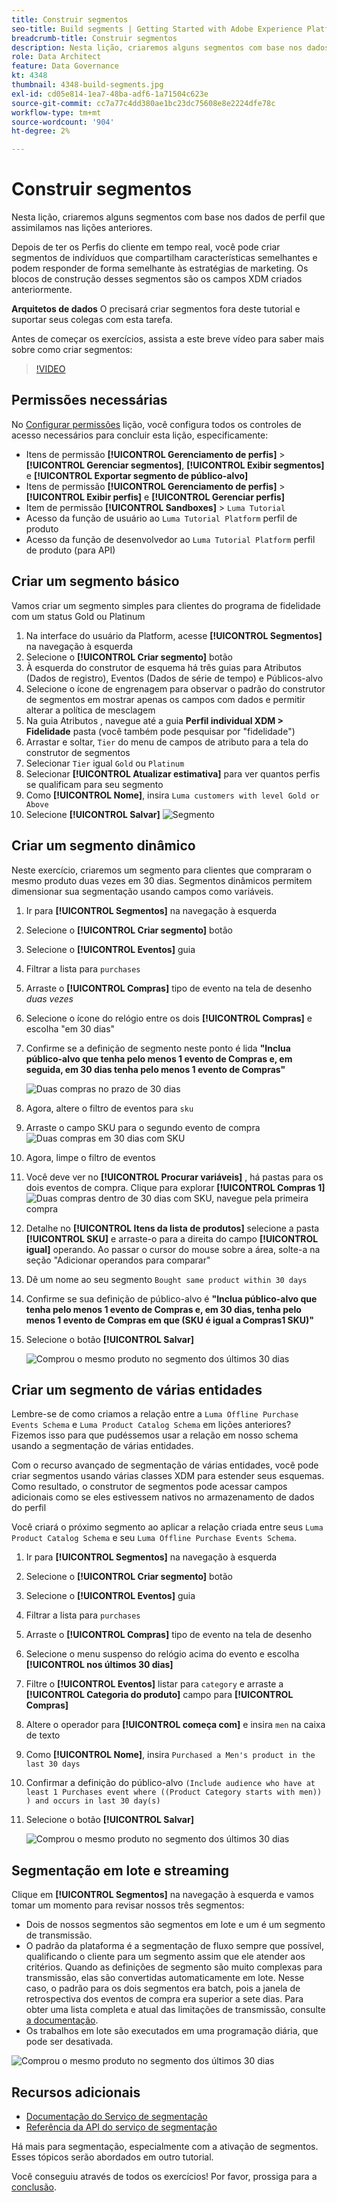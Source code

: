 ```yaml
---
title: Construir segmentos
seo-title: Build segments | Getting Started with Adobe Experience Platform for Data Architects and Data Engineers
breadcrumb-title: Construir segmentos
description: Nesta lição, criaremos alguns segmentos com base nos dados de perfil que assimilamos nas lições anteriores.
role: Data Architect
feature: Data Governance
kt: 4348
thumbnail: 4348-build-segments.jpg
exl-id: cd05e814-1ea7-48ba-adf6-1a71504c623e
source-git-commit: cc7a77c4dd380ae1bc23dc75608e8e2224dfe78c
workflow-type: tm+mt
source-wordcount: '904'
ht-degree: 2%

---
```


# Construir segmentos

<!-- 30 min-->
Nesta lição, criaremos alguns segmentos com base nos dados de perfil que assimilamos nas lições anteriores.

Depois de ter os Perfis do cliente em tempo real, você pode criar segmentos de indivíduos que compartilham características semelhantes e podem responder de forma semelhante às estratégias de marketing. Os blocos de construção desses segmentos são os campos XDM criados anteriormente.

**Arquitetos de dados** O precisará criar segmentos fora deste tutorial e suportar seus colegas com esta tarefa.

Antes de começar os exercícios, assista a este breve vídeo para saber mais sobre como criar segmentos:
>[!VIDEO](https://video.tv.adobe.com/v/27254?quality=12&learn=on)


## Permissões necessárias

No [Configurar permissões](configure-permissions.md) lição, você configura todos os controles de acesso necessários para concluir esta lição, especificamente:

* Itens de permissão **[!UICONTROL Gerenciamento de perfis]** > **[!UICONTROL Gerenciar segmentos]**, **[!UICONTROL Exibir segmentos]** e **[!UICONTROL Exportar segmento de público-alvo]**
* Itens de permissão **[!UICONTROL Gerenciamento de perfis]** > **[!UICONTROL Exibir perfis]** e **[!UICONTROL Gerenciar perfis]**
* Item de permissão **[!UICONTROL Sandboxes]** > `Luma Tutorial`
* Acesso da função de usuário ao `Luma Tutorial Platform` perfil de produto
* Acesso da função de desenvolvedor ao `Luma Tutorial Platform` perfil de produto (para API)

## Criar um segmento básico

Vamos criar um segmento simples para clientes do programa de fidelidade com um status Gold ou Platinum

1. Na interface do usuário da Platform, acesse **[!UICONTROL Segmentos]** na navegação à esquerda
1. Selecione o **[!UICONTROL Criar segmento]** botão
1. À esquerda do construtor de esquema há três guias para Atributos (Dados de registro), Eventos (Dados de série de tempo) e Públicos-alvo
1. Selecione o ícone de engrenagem para observar o padrão do construtor de segmentos em mostrar apenas os campos com dados e permitir alterar a política de mesclagem
1. Na guia Atributos , navegue até a guia **Perfil individual XDM > Fidelidade** pasta (você também pode pesquisar por &quot;fidelidade&quot;)
1. Arrastar e soltar, `Tier` do menu de campos de atributo para a tela do construtor de segmentos
1. Selecionar `Tier` igual `Gold` ou `Platinum`
1. Selecionar **[!UICONTROL Atualizar estimativa]** para ver quantos perfis se qualificam para seu segmento
1. Como **[!UICONTROL Nome]**, insira `Luma customers with level Gold or Above`
1. Selecione **[!UICONTROL Salvar]**
   ![Segmento](assets/segment-goldOrAbove.png)

<!--## Build a sequential segment-->

## Criar um segmento dinâmico

Neste exercício, criaremos um segmento para clientes que compraram o mesmo produto duas vezes em 30 dias. Segmentos dinâmicos permitem dimensionar sua segmentação usando campos como variáveis.

1. Ir para **[!UICONTROL Segmentos]** na navegação à esquerda
1. Selecione o **[!UICONTROL Criar segmento]** botão
1. Selecione o **[!UICONTROL Eventos]** guia
1. Filtrar a lista para `purchases`
1. Arraste o **[!UICONTROL Compras]** tipo de evento na tela de desenho _duas vezes_
1. Selecione o ícone do relógio entre os dois **[!UICONTROL Compras]** e escolha &quot;em 30 dias&quot;
1. Confirme se a definição de segmento neste ponto é lida **&quot;Inclua público-alvo que tenha pelo menos 1 evento de Compras e, em seguida, em 30 dias tenha pelo menos 1 evento de Compras&quot;**

   ![Duas compras no prazo de 30 dias](assets/segment-twoPurchases.png)
1. Agora, altere o filtro de eventos para `sku`
1. Arraste o campo SKU para o segundo evento de compra
   ![Duas compras em 30 dias com SKU](assets/segment-twoPurchases-addSku.png)
1. Agora, limpe o filtro de eventos
1. Você deve ver no **[!UICONTROL Procurar variáveis]** , há pastas para os dois eventos de compra. Clique para explorar **[!UICONTROL Compras 1]**\
   ![Duas compras dentro de 30 dias com SKU, navegue pela primeira compra](assets/segment-twoPurchases-browsePurchaseOne.png)
1. Detalhe no **[!UICONTROL Itens da lista de produtos]** selecione a pasta **[!UICONTROL SKU]** e arraste-o para a direita do campo **[!UICONTROL igual]** operando. Ao passar o cursor do mouse sobre a área, solte-a na seção &quot;Adicionar operandos para comparar&quot;
1. Dê um nome ao seu segmento `Bought same product within 30 days`
1. Confirme se sua definição de público-alvo é **&quot;Inclua público-alvo que tenha pelo menos 1 evento de Compras e, em 30 dias, tenha pelo menos 1 evento de Compras em que (SKU é igual a Compras1 SKU)&quot;**
1. Selecione o botão **[!UICONTROL Salvar]**

   ![Comprou o mesmo produto no segmento dos últimos 30 dias](assets/segment-boughtSameProduct.png)

## Criar um segmento de várias entidades

Lembre-se de como criamos a relação entre a `Luma Offline Purchase Events Schema` e `Luma Product Catalog Schema` em lições anteriores? Fizemos isso para que pudéssemos usar a relação em nosso schema usando a segmentação de várias entidades.

Com o recurso avançado de segmentação de várias entidades, você pode criar segmentos usando várias classes XDM para estender seus esquemas. Como resultado, o construtor de segmentos pode acessar campos adicionais como se eles estivessem nativos no armazenamento de dados do perfil

Você criará o próximo segmento ao aplicar a relação criada entre seus `Luma Product Catalog Schema` e seu `Luma Offline Purchase Events Schema`.

1. Ir para **[!UICONTROL Segmentos]** na navegação à esquerda
1. Selecione o **[!UICONTROL Criar segmento]** botão
1. Selecione o **[!UICONTROL Eventos]** guia
1. Filtrar a lista para `purchases`
1. Arraste o **[!UICONTROL Compras]** tipo de evento na tela de desenho
1. Selecione o menu suspenso do relógio acima do evento e escolha **[!UICONTROL nos últimos 30 dias]**
1. Filtre o **[!UICONTROL Eventos]** listar para `category` e arraste a **[!UICONTROL Categoria do produto]** campo para **[!UICONTROL Compras]**
1. Altere o operador para **[!UICONTROL começa com]** e insira `men` na caixa de texto
1. Como **[!UICONTROL Nome]**, insira `Purchased a Men's product in the last 30 days`
1. Confirmar a definição do público-alvo `(Include audience who have at least 1 Purchases event where ((Product Category starts with men)) ) and occurs in last 30 day(s)`
1. Selecione o botão **[!UICONTROL Salvar]**

   ![Comprou o mesmo produto no segmento dos últimos 30 dias](assets/segment-purchasedMens.png)

## Segmentação em lote e streaming

Clique em **[!UICONTROL Segmentos]** na navegação à esquerda e vamos tomar um momento para revisar nossos três segmentos:

* Dois de nossos segmentos são segmentos em lote e um é um segmento de transmissão.
* O padrão da plataforma é a segmentação de fluxo sempre que possível, qualificando o cliente para um segmento assim que ele atender aos critérios. Quando as definições de segmento são muito complexas para transmissão, elas são convertidas automaticamente em lote. Nesse caso, o padrão para os dois segmentos era batch, pois a janela de retrospectiva dos eventos de compra era superior a sete dias. Para obter uma lista completa e atual das limitações de transmissão, consulte [a documentação](https://experienceleague.adobe.com/docs/experience-platform/segmentation/ui/streaming-segmentation.html).
* Os trabalhos em lote são executados em uma programação diária, que pode ser desativada.

![Comprou o mesmo produto no segmento dos últimos 30 dias](assets/segment-review.png)

## Recursos adicionais

* [Documentação do Serviço de segmentação](https://experienceleague.adobe.com/docs/experience-platform/segmentation/home.html)
* [Referência da API do serviço de segmentação](https://www.adobe.io/experience-platform-apis/references/segmentation/)

Há mais para segmentação, especialmente com a ativação de segmentos. Esses tópicos serão abordados em outro tutorial.

Você conseguiu através de todos os exercícios! Por favor, prossiga para a [conclusão](conclusion.md).

